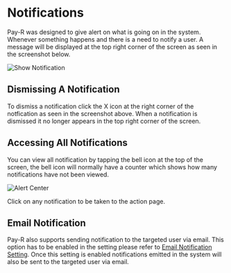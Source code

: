 # Notifications
Pay-R was designed to give alert on what is going on in the system. Whenever something happens and there is a need to 
notify a user. A message will be displayed at the top right corner of the screen as seen in the screenshot below.

![Show Notification](/notifications/show-notification.png)

## Dismissing A Notification
To dismiss a notification click the X icon at the right corner of the notfication as seen in the screenshot above. When 
a notification is dismissed it no longer appears in the top right corner of the screen.

## Accessing All Notifications
You can view all notification by tapping the bell icon at the top of the screen, the bell icon will normally have a counter
which shows how many notifications have not been viewed.

![Alert Center](/notifications/notification-icon.png) 

Click on any notification to be taken to the action page.

## Email Notification
Pay-R also supports sending notification to the targeted user via email. This option has to be enabled in the setting please
refer to [Email Notification Setting](/settings/#email-notification). Once this setting is enabled notifications emitted in the
system will also be sent to the targeted user via email.